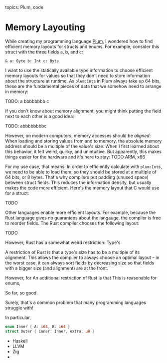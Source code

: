 topics: Plum, code

# Memory Layouting

While creating my programming language [Plum](/plum), I wondered how to find efficient memory layouts for structs and enums.
For example, consider this struct with the three fields a, b, and c:

```plum
& a: Byte b: Int c: Byte
```

I want to use the statically available type information to choose efficient memory layouts for values so that they don't need to store information about the structure at runtime.
As `plum:Int`s in Plum always take up 64 bits, these are the fundamental pieces of data that we somehow need to arrange in memory:

TODO: a bbbbbbbb c

If you don't know about memory alignment, you might think putting the field next to each other is a good idea:

TODO: abbbbbbbbc

However, on modern computers, memory accesses should be _aligned_:
When loading and storing values from and to memory, the absolute memory address should be a multiple of the value's size.
When I first learned about this behavior, it felt weird, quirky, and unintuitive.
But apparently, this makes things easier for the hardware and it's here to stay:
TODO
ARM, x86

For my use case, that means:
In order to efficiently calculate with `plum:Int`s, we need to be able to load them, so they should be stored at a multiple of 64 bits, or 8 bytes.
That's why compilers put padding (unused space) between struct fields.
This reduces the information density, but usually makes the code more efficient.
Here's the memory layout that C would use for a struct:

TODO

Other languages enable more efficient layouts.
For example, because the Rust language gives no guarantees about the langauge, the compiler is free to reorder fields.
The Rust compiler chooses the following layout:

TODO

However, Rust has a somewhat weird restriction:
Type's

A restriction of Rust is that a type's size has to be a multiple of its alignment.
This allows the compiler to always choose an optimal layout – in the worst case, it can always sort fields by decreasing size so that fields with a bigger size (and alignment) are at the front.

However, for
An additional restriction of Rust is that
This is reasonable for enums,

So far, so good.

Surely, that's a common problem that many programming languages struggle with!

In particular,

```rust
enum Inner { A: i64, B: i64 }
struct Outer { inner: Inner, extra: u8 }
```

- Haskell
- LLVM
- Zig
-
